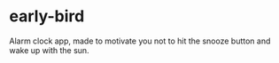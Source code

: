 # early-bird
Alarm clock app, made to motivate you not to hit the snooze button and wake up with the sun.
